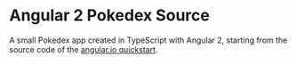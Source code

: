 # Angular 2 Pokedex Source

A small Pokedex app created in TypeScript with Angular 2, starting from the source code of the [angular.io quickstart](https://angular.io/docs/ts/latest/quickstart.html).